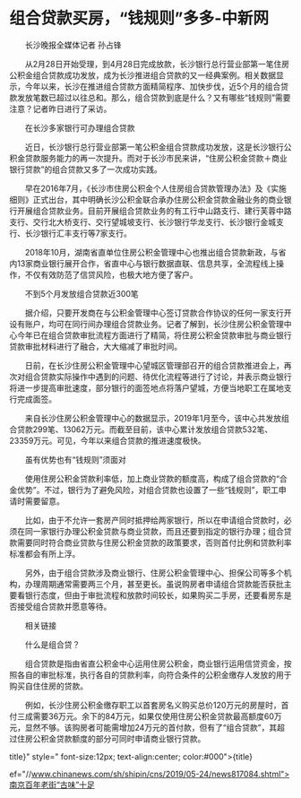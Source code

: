 # 组合贷款买房，“钱规则”多多-中新网

　　长沙晚报全媒体记者 孙占锋　　

　　从2月28日开始受理，到4月28日完成放款，长沙银行总行营业部第一笔住房公积金组合贷款成功发放，成为长沙推进组合贷款的又一经典案例。相关数据显示，今年以来，长沙在推进组合贷款方面精简程序、加快步伐，近5个月的组合贷款发放笔数已超过以往总和。那么，组合贷款到底是什么？又有哪些“钱规则”需要注意？记者昨日进行了采访。

　　在长沙多家银行可办理组合贷款

　　近日，长沙银行总行营业部第一笔公积金组合贷款成功发放，这是长沙银行公积金贷款服务能力的再一次提升。而对于长沙市民来讲，“住房公积金贷款＋商业银行贷款”的组合贷款又多了一次成功实践。

　　早在2016年7月，《长沙市住房公积金个人住房组合贷款管理办法》及《实施细则》正式出台，其中明确长沙公积金联合承办住房公积金贷款金融业务的商业银行开展组合贷款业务。目前开展组合贷款业务的有工行中山路支行、建行芙蓉中路支行、交行北大桥支行、交行望城坡支行、长沙银行华龙支行、长沙银行金城支行、长沙银行汇丰支行等7家支行。

　　2018年10月，湖南省直单位住房公积金管理中心也推出组合贷款新政，与省内13家商业银行展开合作，省直中心与银行数据直联、信息共享，全流程线上操作，不仅有效防范了信贷风险，也极大地方便了客户。

　　不到5个月发放组合贷款近300笔

　　据介绍，只要开发商在与公积金管理中心签订贷款合作协议的任何一家支行开设有账户，均可在同行间办理组合贷款业务。记者了解到，长沙住房公积金管理中心今年已在组合贷款审批流程方面进行了精简，将住房公积金贷款审批与商业银行贷款审批材料进行了融合，大大缩减了审批时间。

　　日前，在长沙住房公积金管理中心望城区管理部召开的组合贷款推进会上，再次对组合贷款实际操作中遇到的问题、待优化流程等进行了讨论，并表示商业银行将进一步提高审批速度，部分银行的面签地点将落户望城，方便当地职工在属地支行完成面签。

　　来自长沙住房公积金管理中心的数据显示，2019年1月至今，该中心共发放组合贷款299笔、13062万元。而截至目前，该中心累计发放组合贷款532笔、23359万元。可见，今年以来组合贷款的推进速度极快。

　　虽有优势也有“钱规则”须面对

　　使用住房公积金贷款利率低，加上商业贷款的额度高，构成了组合贷款的“合金优势”。不过，银行为了避免风险，对组合贷款也设置了一些“钱规则”，职工申请时需要留意。

　　比如，由于不允许一套房产同时抵押给两家银行，所以在申请组合贷款时，必须在同一家银行办理公积金贷款与商业贷款，而且还要到指定的银行办理；组合贷款需要同时符合商业贷款与住房公积金贷款的政策要求，否则首付比例和贷款利率标准都会有所上浮。

　　另外，由于组合贷款涉及商业银行、住房公积金管理中心、担保公司等多个机构，办理周期通常需要两三个月，甚至更长。虽说购房者申请组合贷款能否获批主要看银行态度，但由于审批流程和放款时间较长，如果购买二手房，还要看房东是否接受组合贷款并愿意等待。

　　相关链接

　　什么是组合贷？

　　组合贷款是指由省直公积金中心运用住房公积金，商业银行运用信贷资金，按照各自的审批标准，执行各自的贷款利率，向符合条件的公积金缴存人发放的用于购买自住住房的贷款。

　　例如，长沙住房公积金缴存职工以首套房名义购买总价120万元的房屋时，首付三成需要36万元。余下的84万元，如果仅使用住房公积金贷款最高额度60万元，显然不够。该购房者可能需增加24万元的首付款，但有了“组合贷款”，其超过住房公积金贷款额度的部分可同时申请商业银行贷款。

title}" style=" font-size:12px; text-align:center; color:#000">{title}

ef="//www.chinanews.com/sh/shipin/cns/2019/05-24/news817084.shtml">南京百年老街“古味”十足
